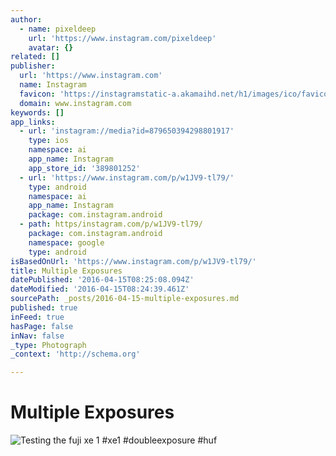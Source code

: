 ```yaml
---
author:
  - name: pixeldeep
    url: 'https://www.instagram.com/pixeldeep'
    avatar: {}
related: []
publisher:
  url: 'https://www.instagram.com'
  name: Instagram
  favicon: 'https://instagramstatic-a.akamaihd.net/h1/images/ico/favicon.ico/7cdab0872b15.ico'
  domain: www.instagram.com
keywords: []
app_links:
  - url: 'instagram://media?id=879650394298801917'
    type: ios
    namespace: ai
    app_name: Instagram
    app_store_id: '389801252'
  - url: 'https://www.instagram.com/p/w1JV9-tl79/'
    type: android
    namespace: ai
    app_name: Instagram
    package: com.instagram.android
  - path: https/instagram.com/p/w1JV9-tl79/
    package: com.instagram.android
    namespace: google
    type: android
isBasedOnUrl: 'https://www.instagram.com/p/w1JV9-tl79/'
title: Multiple Exposures
datePublished: '2016-04-15T08:25:08.094Z'
dateModified: '2016-04-15T08:24:39.461Z'
sourcePath: _posts/2016-04-15-multiple-exposures.md
published: true
inFeed: true
hasPage: false
inNav: false
_type: Photograph
_context: 'http://schema.org'

---
```

# Multiple Exposures
![Testing the fuji xe 1 #xe1 #doubleexposure #huf](https://scontent.cdninstagram.com/t51.2885-15/e15/10881857_975654885786650_2039007066_n.jpg?ig_cache_key=ODc5NjUwMzk0Mjk4ODAxOTE3.2)